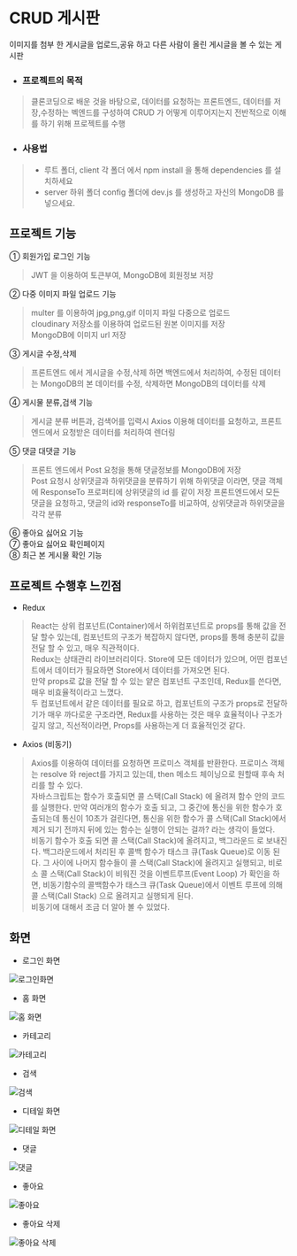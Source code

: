 # CRUD 게시판
이미지를 첨부 한 게시글을 업로드,공유 하고 다른 사람이 올린 게시글을 볼 수 있는 게시판  
+ ### 프로젝트의 목적
> 클론코딩으로 배운 것을 바탕으로, 데이터를 요청하는 프론트엔드, 데이터를 저장,수정하는 벡엔드를 구성하여
> CRUD 가 어떻게 이루어지는지 전반적으로 이해를 하기 위해 프로젝트를 수행
+ ### 사용법
> + 루트 폴더, client 각 폴더 에서 npm install 을 통해 dependencies 를 설치하세요
> + server 하위 폴더 config 폴더에 dev.js 를 생성하고 자신의 MongoDB 를 넣으세요.

## 프로젝트 기능
① 회원가입 로그인 기능  
> JWT 을 이용하여 토큰부여, MongoDB에 회원정보 저장  

② 다중 이미지 파일 업로드 기능  
> multer 를 이용하여 jpg,png,gif 이미지 파일 다중으로 업로드  
> cloudinary 저장소를 이용하여 업로드된 원본 이미지를 저장  
> MongoDB에 이미지 url 저장   

③ 게시글 수정,삭제  
> 프론트엔드 에서 게시글을 수정,삭제 하면 백엔드에서 처리하여, 수정된 데이터는 MongoDB의 본 데이터를 수정, 삭제하면 MongoDB의 데이터를 삭제  

④ 게시물 분류,검색 기능  
> 게시글 분류 버튼과, 검색어를 입력시 Axios 이용해 데이터를 요청하고, 프론트엔드에서 요청받은 데이터를 처리하여 렌더링  

⑤ 댓글 대댓글 기능  
> 프론트 엔드에서 Post 요청을 통해 댓글정보를 MongoDB에 저장  
> Post 요청시 상위댓글과 하위댓글을 분류하기 위해 하위댓글 이라면, 댓글 객체에 ResponseTo 프로퍼티에 상위댓글의 id 를 같이 저장
> 프론트엔드에서 모든 댓글을 요청하고, 댓글의 id와 responseTo를 비교하여, 상위댓글과 하위댓글을 각각 분류  

⑥ 좋아요 싫어요 기능  
⑦ 좋아요 싫어요 확인페이지  
⑧ 최근 본 게시물 확인 기능  

## 프로젝트 수행후 느낀점
+ Redux  
> React는 상위 컴포넌트(Container)에서 하위컴포넌트로 props를 통해 값을 전달 할수 있는데, 컴포넌트의 구조가 복잡하지 않다면, props를 통해 
> 충분히 값을 전달 할 수 있고, 매우 직관적이다.  
> Redux는 상태관리 라이브러리이다. Store에 모든 데이터가 있으며, 어떤 컴포넌트에서 데이터가 필요하면 Store에서 데이터를 가져오면 된다.  
> 만약 props로 값을 전달 할 수 있는 얕은 컴포넌트 구조인데, Redux를 쓴다면, 매우 비효율적이라고 느꼈다.  
> 두 컴포넌트에서 같은 데이터를 필요로 하고, 컴포넌트의 구조가 props로 전달하기가 매우 까다로운 구조라면, Redux를 사용하는 것은 매우 효율적이나
> 구조가 깊지 않고, 직선적이라면, Props를 사용하는게 더 효율적인것 같다.  
+ Axios (비동기)
> Axios를 이용하여 데이터를 요청하면 프로미스 객체를 반환한다. 프로미스 객체는 resolve 와 reject를 가지고 있는데, then 메소드 체이닝으로 원할때
> 후속 처리를 할 수 있다.  
> 자바스크립트는 함수가 호출되면 콜 스택(Call Stack) 에 올려져 함수 안의 코드를 실행한다. 만약 여러개의 함수가 호출 되고, 그 중간에 통신을 위한
> 함수가 호출되는데 통신이 10초가 걸린다면, 통신을 위한 함수가 콜 스택(Call Stack)에서 제거 되기 전까지 뒤에 있는 함수는 실행이 안되는 걸까? 라는 생각이 들었다.  
> 비동기 함수가 호출 되면 콜 스택(Call Stack)에 올려지고, 백그라운드 로 보내진다. 백그라운드에서 처리된 후 콜백 함수가 태스크 큐(Task Queue)로
> 이동 된다. 그 사이에 나머지 함수들이 콜 스택(Call Stack)에 올려지고 실행되고, 비로소 콜 스택(Call Stack)이 비워진 것을 이벤트루프(Event Loop)
> 가 확인을 하면, 비동기함수의 콜백함수가 태스크 큐(Task Queue)에서 이벤트 루프에 의해 콜 스택(Call Stack) 으로 올려지고 실행되게 된다.  
> 비동기에 대해서 조금 더 알아 볼 수 있었다.  

## 화면
+ 로그인 화면  

![로그인화면](https://res.cloudinary.com/dhjegsbqv/image/upload/v1622127099/CRUD/login_eabxmm.gif "로그인 화면")  


+ 홈 화면  

![홈 화면](https://res.cloudinary.com/dhjegsbqv/image/upload/v1622127125/CRUD/landing_pvfdik.gif "홈 화면")  
  
  
+ 카테고리  

![카테고리](https://res.cloudinary.com/dhjegsbqv/image/upload/v1622127099/CRUD/category_s768ne.gif "카테고리")  
  
  
+ 검색  

![검색](https://res.cloudinary.com/dhjegsbqv/image/upload/v1622127101/CRUD/search_d7d914.gif "검색")  
  
  
+ 디테일 화면  

![디테일 화면](https://res.cloudinary.com/dhjegsbqv/image/upload/v1622127098/CRUD/detailpage_eraxnb.gif "디테일 화면")  
  
  
+ 댓글  

![댓글](https://res.cloudinary.com/dhjegsbqv/image/upload/v1622127114/CRUD/comment_rtli7g.gif "댓글")  
  
  
+ 좋아요  

![좋아요](https://res.cloudinary.com/dhjegsbqv/image/upload/v1622127100/CRUD/like_coqxmc.gif "좋아요")  
  
  
+ 좋아요 삭제  

![좋아요 삭제](https://res.cloudinary.com/dhjegsbqv/image/upload/v1622127130/CRUD/dislike_n0sfno.gif "좋아요 삭제")  





